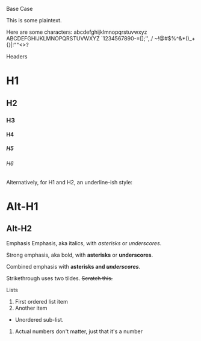 Base Case

This is some plaintext.

Here are some characters:
abcdefghijklmnopqrstuvwxyz
ABCDEFGHIJKLMNOPQRSTUVWXYZ
`1234567890-=[]\;'',./
~!@#$%^&*()_+{}|:""<>?

Headers
# H1
## H2
### H3
#### H4
##### H5
###### H6

Alternatively, for H1 and H2, an underline-ish style:

Alt-H1
======

Alt-H2
------

Emphasis
Emphasis, aka italics, with *asterisks* or _underscores_.

Strong emphasis, aka bold, with **asterisks** or __underscores__.

Combined emphasis with **asterisks and _underscores_**.

Strikethrough uses two tildes. ~~Scratch this.~~


Lists
1. First ordered list item
2. Another item
* Unordered sub-list.
1. Actual numbers don't matter, just that it's a number


